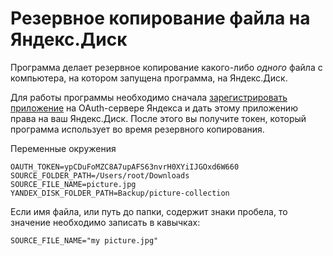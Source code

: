 # Резервное копирование файла на Яндекс.Диск

Программа делает резервное копирование какого-либо *одного* файла с компьютера, на котором запущена программа, на Яндекс.Диск.

Для работы программы необходимо сначала [зарегистрировать приложение](yandex%20oauth.md) на OAuth-сервере Яндекса и дать этому приложению права на ваш Яндекс.Диск. После этого вы получите токен, который программа использует во время резервного копирования.  

Переменные окружения

```text
OAUTH_TOKEN=ypCDuFoMZC8A7upAFS63nvrH0XYiIJGOxd6W660
SOURCE_FOLDER_PATH=/Users/root/Downloads
SOURCE_FILE_NAME=picture.jpg
YANDEX_DISK_FOLDER_PATH=Backup/picture-collection
```

Если имя файла, или путь до папки, содержит знаки пробела, то значение необходимо записать в кавычках:

```
SOURCE_FILE_NAME="my picture.jpg"
```
